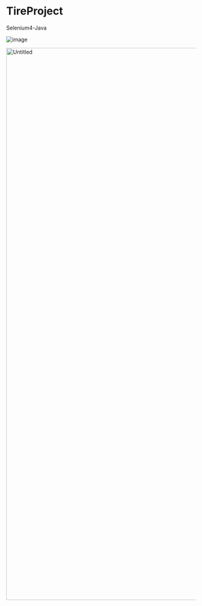 # TireProject
Selenium4-Java

![image](https://user-images.githubusercontent.com/50185967/140612569-a830fad9-14f0-413e-80f4-643d0c15caba.png)

<img width="1465" alt="Untitled" src="https://user-images.githubusercontent.com/50185967/140612561-f0db0f6b-24ec-4c0c-956d-8b75136aa9fa.png">

